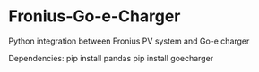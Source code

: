 # Fronius-Go-e-Charger
Python integration between Fronius PV system and Go-e charger

Dependencies: 
pip install pandas
pip install goecharger


